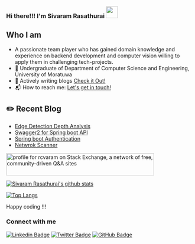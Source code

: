 
### Hi there!!! I'm Sivaram Rasathurai <img src="https://github.com/blackcater/blackcater/raw/master/images/Hi.gif" height="32" />

## Who I am

- A passionate team player who has gained domain knowledge and experience on backend development and computer vision willing to apply them in challenging tech-projects.
- 🎤 Undergraduate of Department of Computer Science and Engineering, University of Moratuwa
- 💬 Actively writing blogs [Check it Out!](https://medium.com/@rcvaram)
- 📬 How to reach me: <a href="mailto:cvaram96@gmail.com">Let's get in touch!</a>



## ✏️ Recent Blog

- <a href='https://codeburst.io/edge-detection-depth-analysis-669d5adcbae6' target='_blank'>Edge Detection Depth Analysis</a> 
- <a href='https://medium.com/%E0%AE%A4%E0%AE%B4%E0%AE%B2%E0%AE%BF/documenting-spring-boot-api-using-swagger2-14926e8e20a4' target='_blank'> Swagger2 for Spring boot API</a>
- <a href='https://medium.com/%E0%AE%A4%E0%AE%B4%E0%AE%B2%E0%AE%BF/what-how-in-spring-boot-authentication-52ecd1514b2c' target='_blank'>Spring boot Authentication</a>
- <a href='https://medium.com/analytics-vidhya/creating-own-network-scanner-using-python-f11a50a5ff77' target='_blank'>Netwrok Scanner</a> 

<a href="https://stackexchange.com/users/15591403/rcvaram"><img src="https://stackexchange.com/users/flair/15591403.png" width="400" height="60" alt="profile for rcvaram on Stack Exchange, a network of free, community-driven Q&amp;A sites" title="profile for rcvaram on Stack Exchange, a network of free, community-driven Q&amp;A sites" /></a>



 [![Sivaram Rasathurai's github stats](https://github-readme-stats.vercel.app/api?username=rcvaram&count_private=true&show_icons=true&theme=dracula)](https://github.com/rcvaram/github-readme-stats)
 
 
[![Top Langs](https://github-readme-stats.vercel.app/api/top-langs/?username=rcvaram&layout=compact&count_private=true&show_icons=true&theme=dracula)](https://github.com/rcvaram/github-readme-stats)


Happy coding !!!
### Connect with me
[![Linkedin Badge](https://img.shields.io/badge/-LinkedIn-blue?style=flat&logo=Linkedin&logoColor=white)](https://www.linkedin.com/in/sivaramrasathurai/)
[![Twitter Badge](https://img.shields.io/twitter/follow/rcvaram?style=social)](https://twitter.com/rcvaram)
[![GitHub Badge](https://img.shields.io/github/followers/rcvaram?label=Follow%20%40rcvaram&style=social)](https://github.com/rcvaram)


<!--- 
Profile Inspiration -
https://github.com/christina-ml/christina-ml/blob/main/README.md
https://dev.to/diogorodrigues/creating-amazing-github-profiles-readme-5h31

Make buttons - https://shields.io/
Custom Logos - https://simpleicons.org/
-->

